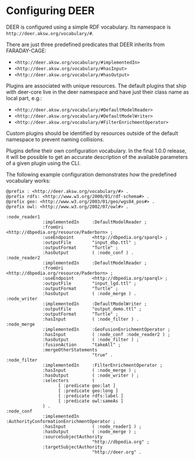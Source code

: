 # Configuring DEER

DEER is configured using a simple RDF vocabulary.
Its namespace is `http://deer.aksw.org/vocabulary/#`.

There are just three predefined predicates that DEER inherits from FARADAY-CAGE:

* `<http://deer.aksw.org/vocabulary/#implementedIn>`
* `<http://deer.aksw.org/vocabulary/#hasInput>`
* `<http://deer.aksw.org/vocabulary/#hasOutput>`

Plugins are associated with unique resources. The default plugins that ship with deer-core live in
the deer namespace and have just their class name as local part, e.g.: 

* `<http://deer.aksw.org/vocabulary/#DefaultModelReader>`
* `<http://deer.aksw.org/vocabulary/#DefaultModelWriter>`
* `<http://deer.aksw.org/vocabulary/#FilterEnrichmentOperator>`

Custom plugins should be identified by resources outside of the default namespace to prevent
naming collisions.

Plugins define their own configuration vocabulary. In the final 1.0.0 release, it will be possible to
get an accurate description of the available parameters of a given plugin using the CLI.

The following example configuration demonstrates how the predefined vocabulary works:  

```turtle
@prefix : <http://deer.aksw.org/vocabulary/#> .
@prefix rdfs: <http://www.w3.org/2000/01/rdf-schema#> .
@prefix geo: <http://www.w3.org/2003/01/geo/wgs84_pos#> .
@prefix owl: <http://www.w3.org/2002/07/owl#> .

:node_reader1
              :implementedIn     :DefaultModelReader ;
              :fromUri           <http://dbpedia.org/resource/Paderborn> ;
              :useEndpoint       <http://dbpedia.org/sparql> ;
              :outputFile        "input_dbp.ttl" ;
              :outputFormat      "Turtle" ;
              :hasOutput         ( :node_conf ) .
:node_reader2
              :implementedIn     :DefaultModelReader ;
              :fromUri           <http://dbpedia.org/resource/Paderborn> ;
              :useEndpoint       <http://dbpedia.org/sparql> ;
              :outputFile        "input_lgd.ttl" ;
              :outputFormat      "Turtle" ;
              :hasOutput         ( :node_merge ) .
:node_writer
              :implementedIn     :DefaultModelWriter ;
              :outputFile        "output_demo.ttl" ;
              :outputFormat      "Turtle" ;
              :hasInput          ( :node_filter ) .
:node_merge
              :implementedIn     :GeoFusionEnrichmentOperator ;
              :hasInput          ( :node_conf :node_reader2 ) ;
              :hasOutput         ( :node_filter ) ;
              :fusionAction      "takeAll" ;
              :mergeOtherStatements
                                 "true" .
:node_filter
              :implementedIn     :FilterEnrichmentOperator ;
              :hasInput          ( :node_merge ) ;
              :hasOutput         ( :node_writer ) ;
              :selectors         (
                    [ :predicate geo:lat ]
                    [ :predicate geo:long ]
                    [ :predicate rdfs:label ]
                    [ :predicate owl:sameAs ]
              ) .
:node_conf
              :implementedIn     :AuthorityConformationEnrichmentOperator ;
              :hasInput          ( :node_reader1 ) ;
              :hasOutput         ( :node_merge ) ;
              :sourceSubjectAuthority 
                                 "http://dbpedia.org" ;
              :targetSubjectAuthority 
                                 "http://deer.org" .
```